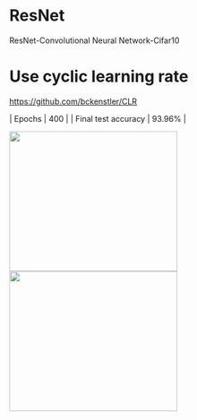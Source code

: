 # ResNet
 ResNet-Convolutional Neural Network-Cifar10

# Use cyclic learning rate
https://github.com/bckenstler/CLR


| Epochs  | 400  |
| Final test accuracy  | 93.96% |

<p float="left">
 <img src="https://user-images.githubusercontent.com/55184529/65692539-51510280-e0a5-11e9-9c54-7209cd26f970.png"  width="300" height="250">
 <img src="https://user-images.githubusercontent.com/55184529/65692540-51510280-e0a5-11e9-9ab8-5d3f64ea6108.png"  width="300" height="250">
</p>
